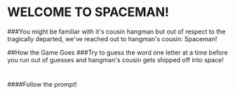 # WELCOME TO SPACEMAN!

###You might be familiar with it's cousin hangman but out of respect to the tragically departed, we've reached out to hangman's cousin: Spaceman!

##How the Game Goes
###Try to guess the word one letter at a time before you run out of guesses and hangman's cousin gets shipped off into space!
#
####Follow the prompt!

